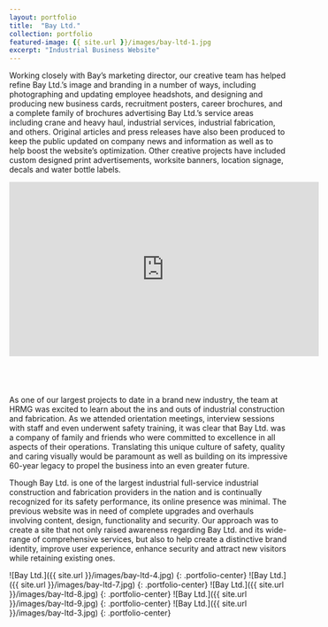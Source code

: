 ```yaml
---
layout: portfolio
title:  "Bay Ltd."
collection: portfolio
featured-image: {{ site.url }}/images/bay-ltd-1.jpg
excerpt: "Industrial Business Website"
---
```


Working closely with Bay’s marketing director, our creative team has helped refine Bay Ltd.’s image and branding in a number of ways, including photographing and updating employee headshots, and designing and producing new business cards, recruitment posters, career brochures, and a complete family of brochures advertising Bay Ltd.’s service areas including crane and heavy haul, industrial services, industrial fabrication, and others. Original articles and press releases have also been produced to keep the public updated on company news and information as well as to help boost the website’s optimization. Other creative projects have included custom designed print advertisements, worksite banners, location signage, decals and water bottle labels.

<div class="video-responsive" markdown="1" style="margin-bottom: 70px;">
  <iframe width="560" height="315" src="https://www.youtube.com/embed/H_NuFjXBW94?rel=0&autoplay=1" frameborder="0" allowfullscreen volume="0"></iframe>
</div>

As one of our largest projects to date in a brand new industry, the team at HRMG was excited to learn about the ins and outs of industrial construction and fabrication. As we attended orientation meetings, interview sessions with staff and even underwent safety training, it was clear that Bay Ltd. was a company of family and friends who were committed to excellence in all aspects of their operations. Translating this unique culture of safety, quality and caring visually would be paramount as well as building on its impressive 60-year legacy to propel the business into an even greater future.

Though Bay Ltd. is one of the largest industrial full-service industrial construction and fabrication providers in the nation and is continually recognized for its safety performance, its online presence was minimal. The previous website was in need of complete upgrades and overhauls involving content, design, functionality and security. Our approach was to create a site that not only raised awareness regarding Bay Ltd. and its wide-range of comprehensive services, but also to help create a distinctive brand identity, improve user experience, enhance security and attract new visitors while retaining existing ones.

![Bay Ltd.]({{ site.url }}/images/bay-ltd-4.jpg)
{: .portfolio-center}
![Bay Ltd.]({{ site.url }}/images/bay-ltd-7.jpg)
{: .portfolio-center}
![Bay Ltd.]({{ site.url }}/images/bay-ltd-8.jpg)
{: .portfolio-center}
![Bay Ltd.]({{ site.url }}/images/bay-ltd-9.jpg)
{: .portfolio-center}
![Bay Ltd.]({{ site.url }}/images/bay-ltd-3.jpg)
{: .portfolio-center}
